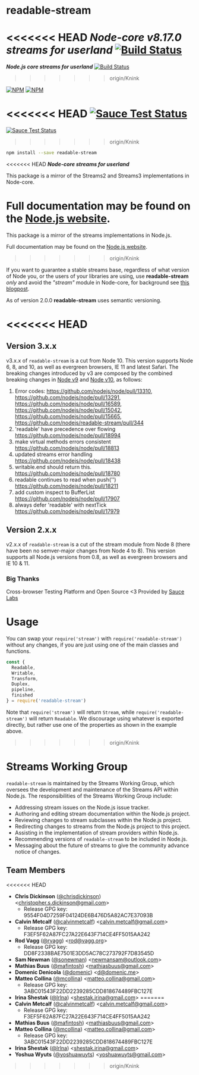 # readable-stream

<<<<<<< HEAD
***Node-core v8.17.0 streams for userland*** [![Build Status](https://travis-ci.org/nodejs/readable-stream.svg?branch=master)](https://travis-ci.org/nodejs/readable-stream)
=======
***Node.js core streams for userland*** [![Build Status](https://travis-ci.com/nodejs/readable-stream.svg?branch=master)](https://travis-ci.com/nodejs/readable-stream)
>>>>>>> origin/Knink


[![NPM](https://nodei.co/npm/readable-stream.png?downloads=true&downloadRank=true)](https://nodei.co/npm/readable-stream/)
[![NPM](https://nodei.co/npm-dl/readable-stream.png?&months=6&height=3)](https://nodei.co/npm/readable-stream/)


<<<<<<< HEAD
[![Sauce Test Status](https://saucelabs.com/browser-matrix/readable-stream.svg)](https://saucelabs.com/u/readable-stream)
=======
[![Sauce Test Status](https://saucelabs.com/browser-matrix/readabe-stream.svg)](https://saucelabs.com/u/readabe-stream)
>>>>>>> origin/Knink

```bash
npm install --save readable-stream
```

<<<<<<< HEAD
***Node-core streams for userland***

This package is a mirror of the Streams2 and Streams3 implementations in
Node-core.

Full documentation may be found on the [Node.js website](https://nodejs.org/dist/v8.17.0/docs/api/stream.html).
=======
This package is a mirror of the streams implementations in Node.js.

Full documentation may be found on the [Node.js website](https://nodejs.org/dist/v10.18.1/docs/api/stream.html).
>>>>>>> origin/Knink

If you want to guarantee a stable streams base, regardless of what version of
Node you, or the users of your libraries are using, use **readable-stream** *only* and avoid the *"stream"* module in Node-core, for background see [this blogpost](http://r.va.gg/2014/06/why-i-dont-use-nodes-core-stream-module.html).

As of version 2.0.0 **readable-stream** uses semantic versioning.

<<<<<<< HEAD
=======
## Version 3.x.x

v3.x.x of `readable-stream` is a cut from Node 10. This version supports Node 6, 8, and 10, as well as evergreen browsers, IE 11 and latest Safari. The breaking changes introduced by v3 are composed by the combined breaking changes in [Node v9](https://nodejs.org/en/blog/release/v9.0.0/) and [Node v10](https://nodejs.org/en/blog/release/v10.0.0/), as follows:

1. Error codes: https://github.com/nodejs/node/pull/13310,
   https://github.com/nodejs/node/pull/13291,
   https://github.com/nodejs/node/pull/16589,
   https://github.com/nodejs/node/pull/15042,
   https://github.com/nodejs/node/pull/15665,
   https://github.com/nodejs/readable-stream/pull/344
2. 'readable' have precedence over flowing
   https://github.com/nodejs/node/pull/18994
3. make virtual methods errors consistent
   https://github.com/nodejs/node/pull/18813
4. updated streams error handling
   https://github.com/nodejs/node/pull/18438
5. writable.end should return this.
   https://github.com/nodejs/node/pull/18780
6. readable continues to read when push('')
   https://github.com/nodejs/node/pull/18211
7. add custom inspect to BufferList
   https://github.com/nodejs/node/pull/17907
8. always defer 'readable' with nextTick
   https://github.com/nodejs/node/pull/17979

## Version 2.x.x
v2.x.x of `readable-stream` is a cut of the stream module from Node 8 (there have been no semver-major changes from Node 4 to 8). This version supports all Node.js versions from 0.8, as well as evergreen browsers and IE 10 & 11.

### Big Thanks

Cross-browser Testing Platform and Open Source <3 Provided by [Sauce Labs][sauce]

# Usage

You can swap your `require('stream')` with `require('readable-stream')`
without any changes, if you are just using one of the main classes and
functions.

```js
const {
  Readable,
  Writable,
  Transform,
  Duplex,
  pipeline,
  finished
} = require('readable-stream')
````

Note that `require('stream')` will return `Stream`, while
`require('readable-stream')` will return `Readable`. We discourage using
whatever is exported directly, but rather use one of the properties as
shown in the example above.

>>>>>>> origin/Knink
# Streams Working Group

`readable-stream` is maintained by the Streams Working Group, which
oversees the development and maintenance of the Streams API within
Node.js. The responsibilities of the Streams Working Group include:

* Addressing stream issues on the Node.js issue tracker.
* Authoring and editing stream documentation within the Node.js project.
* Reviewing changes to stream subclasses within the Node.js project.
* Redirecting changes to streams from the Node.js project to this
  project.
* Assisting in the implementation of stream providers within Node.js.
* Recommending versions of `readable-stream` to be included in Node.js.
* Messaging about the future of streams to give the community advance
  notice of changes.

<a name="members"></a>
## Team Members

<<<<<<< HEAD
* **Chris Dickinson** ([@chrisdickinson](https://github.com/chrisdickinson)) &lt;christopher.s.dickinson@gmail.com&gt;
  - Release GPG key: 9554F04D7259F04124DE6B476D5A82AC7E37093B
* **Calvin Metcalf** ([@calvinmetcalf](https://github.com/calvinmetcalf)) &lt;calvin.metcalf@gmail.com&gt;
  - Release GPG key: F3EF5F62A87FC27A22E643F714CE4FF5015AA242
* **Rod Vagg** ([@rvagg](https://github.com/rvagg)) &lt;rod@vagg.org&gt;
  - Release GPG key: DD8F2338BAE7501E3DD5AC78C273792F7D83545D
* **Sam Newman** ([@sonewman](https://github.com/sonewman)) &lt;newmansam@outlook.com&gt;
* **Mathias Buus** ([@mafintosh](https://github.com/mafintosh)) &lt;mathiasbuus@gmail.com&gt;
* **Domenic Denicola** ([@domenic](https://github.com/domenic)) &lt;d@domenic.me&gt;
* **Matteo Collina** ([@mcollina](https://github.com/mcollina)) &lt;matteo.collina@gmail.com&gt;
  - Release GPG key: 3ABC01543F22DD2239285CDD818674489FBC127E
* **Irina Shestak** ([@lrlna](https://github.com/lrlna)) &lt;shestak.irina@gmail.com&gt;
=======
* **Calvin Metcalf** ([@calvinmetcalf](https://github.com/calvinmetcalf)) &lt;calvin.metcalf@gmail.com&gt;
  - Release GPG key: F3EF5F62A87FC27A22E643F714CE4FF5015AA242
* **Mathias Buus** ([@mafintosh](https://github.com/mafintosh)) &lt;mathiasbuus@gmail.com&gt;
* **Matteo Collina** ([@mcollina](https://github.com/mcollina)) &lt;matteo.collina@gmail.com&gt;
  - Release GPG key: 3ABC01543F22DD2239285CDD818674489FBC127E
* **Irina Shestak** ([@lrlna](https://github.com/lrlna)) &lt;shestak.irina@gmail.com&gt;
* **Yoshua Wyuts** ([@yoshuawuyts](https://github.com/yoshuawuyts)) &lt;yoshuawuyts@gmail.com&gt;

[sauce]: https://saucelabs.com
>>>>>>> origin/Knink
